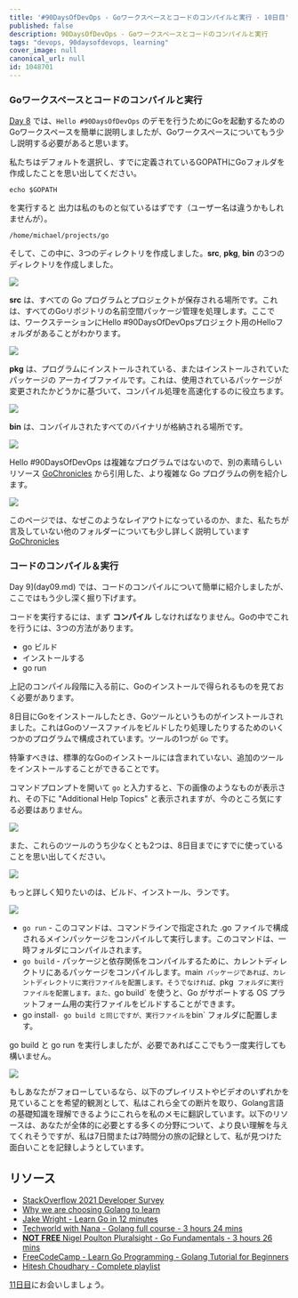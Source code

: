 ```yaml
---
title: '#90DaysOfDevOps - Goワークスペースとコードのコンパイルと実行 - 10日目'
published: false
description: 90DaysOfDevOps - Goワークスペースとコードのコンパイルと実行
tags: "devops, 90daysofdevops, learning"
cover_image: null
canonical_url: null
id: 1048701
---
```

### Goワークスペースとコードのコンパイルと実行 
[Day 8](day08.md) では、`Hello #90DaysOfDevOps` のデモを行うためにGoを起動するためのGoワークスペースを簡単に説明しましたが、Goワークスペースについてもう少し説明する必要があると思います。

私たちはデフォルトを選択し、すでに定義されているGOPATHにGoフォルダを作成したことを思い出してください。

```
echo $GOPATH
```

を実行すると 出力は私のものと似ているはずです（ユーザー名は違うかもしれませんが）。

```
/home/michael/projects/go
```

そして、この中に、3つのディレクトリを作成しました。**src**, **pkg**, **bin** の3つのディレクトリを作成しました。

![](Images/Day10_Go1.png)

**src** は、すべての Go プログラムとプロジェクトが保存される場所です。これは、すべてのGoリポジトリの名前空間パッケージ管理を処理します。ここでは、ワークステーションにHello #90DaysOfDevOpsプロジェクト用のHelloフォルダがあることがわかります。

![](Images/Day10_Go2.png)

**pkg** は、プログラムにインストールされている、またはインストールされていたパッケージの アーカイブファイルです。これは、使用されているパッケージが変更されたかどうかに基づいて、コンパイル処理を高速化するのに役立ちます。

![](Images/Day10_Go3.png)

**bin** は、コンパイルされたすべてのバイナリが格納される場所です。

![](Images/Day10_Go4.png)

Hello #90DaysOfDevOps は複雑なプログラムではないので、別の素晴らしいリソース [GoChronicles](https://gochronicles.com/) から引用した、より複雑な Go プログラムの例を紹介します。

![](Images/Day10_Go5.png)

このページでは、なぜこのようなレイアウトになっているのか、また、私たちが言及していない他のフォルダーについても少し詳しく説明しています [GoChronicles](https://gochronicles.com/project-structure/)

### コードのコンパイル＆実行

Day 9](day09.md) では、コードのコンパイルについて簡単に紹介しましたが、ここではもう少し深く掘り下げます。

コードを実行するには、まず **コンパイル** しなければなりません。Goの中でこれを行うには、3つの方法があります。

- go ビルド
- インストールする
- go run 

上記のコンパイル段階に入る前に、Goのインストールで得られるものを見ておく必要があります。

8日目にGoをインストールしたとき、Goツールというものがインストールされました。これはGoのソースファイルをビルドしたり処理したりするためのいくつかのプログラムで構成されています。ツールの1つが `Go` です。

特筆すべきは、標準的なGoのインストールには含まれていない、追加のツールをインストールすることができることです。

コマンドプロンプトを開いて `go` と入力すると、下の画像のようなものが表示され、その下に "Additional Help Topics" と表示されますが、今のところ気にする必要はありません。

![](Images/Day10_Go6.png)

また、これらのツールのうち少なくとも2つは、8日目までにすでに使っていることを思い出してください。

![](Images/Day10_Go7.png)

もっと詳しく知りたいのは、ビルド、インストール、ランです。

![](Images/Day10_Go8.png)

- `go run` - このコマンドは、コマンドラインで指定された .go ファイルで構成されるメインパッケージをコンパイルして実行します。このコマンドは、一時フォルダにコンパイルされます。
- `go build` - パッケージと依存関係をコンパイルするために、カレントディレクトリにあるパッケージをコンパイルします。main` パッケージであれば、カレントディレクトリに実行ファイルを配置します。そうでなければ、`pkg` フォルダに実行ファイルを配置します。また、`go build` を使うと、Go がサポートする OS プラットフォーム用の実行ファイルをビルドすることができます。
- go install` - go build と同じですが、実行ファイルを `bin` フォルダに配置します。

go build と go run を実行しましたが、必要であればここでもう一度実行しても構いません。

![](Images/Day10_Go9.png)

もしあなたがフォローしているなら、以下のプレイリストやビデオのいずれかを見ていることを希望的観測として、私はこれら全ての断片を取り、Golang言語の基礎知識を理解できるようにこれらを私のメモに翻訳しています。以下のリソースは、あなたが全体的に必要とする多くの分野について、より良い理解を与えてくれそうですが、私は7日間または7時間分の旅の記録として、私が見つけた面白いことを記録しようとしています。

## リソース

- [StackOverflow 2021 Developer Survey](https://insights.stackoverflow.com/survey/2021)
- [Why we are choosing Golang to learn](https://www.youtube.com/watch?v=7pLqIIAqZD4&t=9s)
- [Jake Wright - Learn Go in 12 minutes](https://www.youtube.com/watch?v=C8LgvuEBraI&t=312s) 
- [Techworld with Nana - Golang full course - 3 hours 24 mins](https://www.youtube.com/watch?v=yyUHQIec83I) 
- [**NOT FREE** Nigel Poulton Pluralsight - Go Fundamentals - 3 hours 26 mins](https://www.pluralsight.com/courses/go-fundamentals) 
- [FreeCodeCamp -  Learn Go Programming - Golang Tutorial for Beginners](https://www.youtube.com/watch?v=YS4e4q9oBaU&t=1025s) 
- [Hitesh Choudhary - Complete playlist](https://www.youtube.com/playlist?list=PLRAV69dS1uWSR89FRQGZ6q9BR2b44Tr9N) 

[11日目](day11.md)にお会いしましょう。
